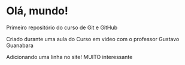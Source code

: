 # Olá, mundo!
 Primeiro repositório do curso de Git e GitHub

Criado durante uma aula do Curso em video com o professor Gustavo Guanabara

Adicionando uma linha no site! MUITO interessante
